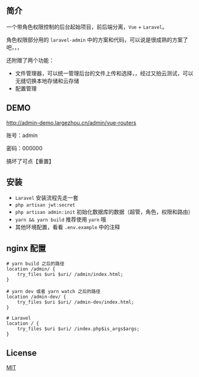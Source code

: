 
## 简介

一个带角色权限控制的后台起始项目，前后端分离，`Vue` + `Laravel`。

角色权限部分用的 `laravel-admin` 中的方案和代码，可以说是很成熟的方案了吧，，，

还附赠了两个功能：

- 文件管理器，可以统一管理后台的文件上传和选择，，经过又拍云测试，可以无缝切换本地存储和云存储
- 配置管理

## DEMO

http://admin-demo.largezhou.cn/admin/vue-routers

账号：admin

密码：000000

搞坏了可点【重置】

## 安装

- `Laravel` 安装流程先走一套
- `php artisan jwt:secret`
- `php artisan admin:init` 初始化数据库的数据（超管，角色，权限和路由）
- `yarn && yarn build` 推荐使用 `yarn` 哦
- 其他环境配置，看看 `.env.example` 中的注释

## nginx 配置

```nginx
# yarn build 之后的路径
location /admin/ {
    try_files $uri $uri/ /admin/index.html;
}

# yarn dev 或者 yarn watch 之后的路径
location /admin-dev/ {
    try_files $uri $uri/ /admin-dev/index.html;
}

# Laravel
location / {
    try_files $uri $uri/ /index.php$is_args$args;
}
```

## License
[MIT](LICENSE)
